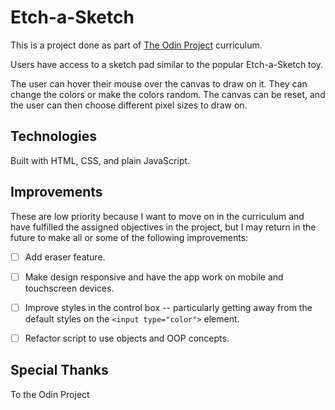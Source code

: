 # Etch-a-Sketch

This is a project done as part of [The Odin Project](https://theodinproject.com/) curriculum.

Users have access to a sketch pad similar to the popular Etch-a-Sketch toy.

The user can hover their mouse over the canvas to draw on it. They can change the colors or make the colors random. The canvas can be reset, and the user can then choose different pixel sizes to draw on.

## Technologies

Built with HTML, CSS, and plain JavaScript.

## Improvements

These are low priority because I want to move on in the curriculum and have fulfilled the assigned objectives in the project, but I may return in the future to make all or some of the following improvements: 

- [ ] Add eraser feature.
- [ ] Make design responsive and have the app work on mobile and touchscreen devices.
- [ ] Improve styles in the control box -- particularly getting away from the default styles on the `<input type="color">` element.
- [ ] Refactor script to use objects and OOP concepts.


## Special Thanks

To the Odin Project